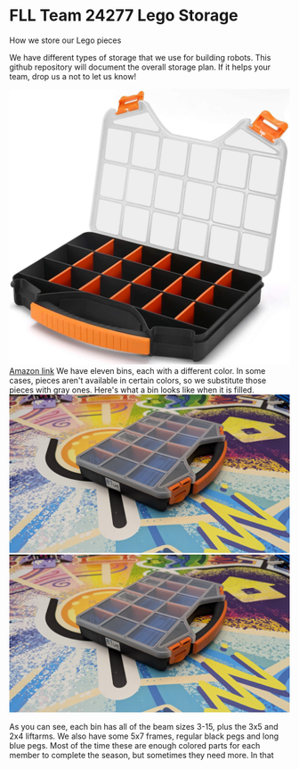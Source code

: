 # FLL Team 24277 Lego Storage
How we store our Lego pieces

We have different types of storage that we use for building robots. This github repository will document the overall storage plan. If it helps your team, drop us a not to let us know!

![These are the bins each of our team members use to build their robots](https://github.com/FLL-Team-24277/FLL-Lego-Storage/blob/main/Massca%20Hardware%20Organizer.jpg)
[Amazon link](https://www.amazon.com/gp/product/B07GN29LXD)
We have eleven bins, each with a different color. In some cases, pieces aren't available in certain colors, so we substitute those pieces with gray ones. Here's what a bin looks like when it is filled.
![Open](https://github.com/FLL-Team-24277/FLL-Lego-Storage/blob/main/Builder%20Color%20Bin%202.jpg)
![Closed](https://github.com/FLL-Team-24277/FLL-Lego-Storage/blob/main/Builder%20Color%20Bin%202.jpg)

As you can see, each bin has all of the beam sizes 3-15, plus the 3x5 and 2x4 liftarms. We also have some 5x7 frames, regular black pegs and long blue pegs. Most of the time these are enough colored parts for each member to complete the season, but sometimes they need more. In that
